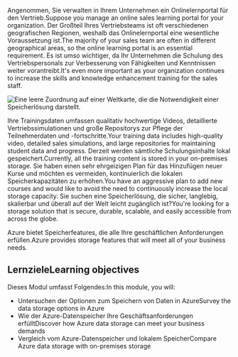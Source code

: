 <span data-ttu-id="8b275-101">Angenommen, Sie verwalten in Ihrem Unternehmen ein Onlinelernportal für den Vertrieb.</span><span class="sxs-lookup"><span data-stu-id="8b275-101">Suppose you manage an online sales learning portal for your organization.</span></span> <span data-ttu-id="8b275-102">Der Großteil Ihres Vertriebsteams ist oft verschiedenen geografischen Regionen, weshalb das Onlinelernportal eine wesentliche Voraussetzung ist.</span><span class="sxs-lookup"><span data-stu-id="8b275-102">The majority of your sales team are often in different geographical areas, so the online learning portal is an essential requirement.</span></span> <span data-ttu-id="8b275-103">Es ist umso wichtiger, da Ihr Unternehmen die Schulung des Vertriebspersonals zur Verbesserung von Fähigkeiten und Kenntnissen weiter vorantreibt.</span><span class="sxs-lookup"><span data-stu-id="8b275-103">It's even more important as your organization continues to increase the skills and knowledge enhancement training for the sales staff.</span></span>

![Eine leere Zuordnung auf einer Weltkarte, die die Notwendigkeit einer Speicherlösung darstellt.](../media/1-heading.png)

<span data-ttu-id="8b275-105">Ihre Trainingsdaten umfassen qualitativ hochwertige Videos, detaillierte Vertriebssimulationen und große Repositorys zur Pflege der Teilnehmerdaten und -fortschritte.</span><span class="sxs-lookup"><span data-stu-id="8b275-105">Your training data includes high-quality video, detailed sales simulations, and large repositories for maintaining student data and progress.</span></span> <span data-ttu-id="8b275-106">Derzeit werden sämtliche Schulungsinhalte lokal gespeichert.</span><span class="sxs-lookup"><span data-stu-id="8b275-106">Currently, all the training content is stored in your on-premises storage.</span></span> <span data-ttu-id="8b275-107">Sie haben einen sehr ehrgeizigen Plan für das Hinzufügen neuer Kurse und möchten es vermeiden, kontinuierlich die lokalen Speicherkapazitäten zu erhöhen.</span><span class="sxs-lookup"><span data-stu-id="8b275-107">You have an aggressive plan to add new courses and would like to avoid the need to continuously increase the local storage capacity.</span></span>
<span data-ttu-id="8b275-108">Sie suchen eine Speicherlösung, die sicher, langlebig, skalierbar und überall auf der Welt leicht zugänglich ist?</span><span class="sxs-lookup"><span data-stu-id="8b275-108">You're looking for a storage solution that is secure, durable, scalable, and easily accessible from across the globe.</span></span>

<span data-ttu-id="8b275-109">Azure bietet Speicherfeatures, die alle Ihre geschäftlichen Anforderungen erfüllen.</span><span class="sxs-lookup"><span data-stu-id="8b275-109">Azure provides storage features that will meet all of your business needs.</span></span>

## <a name="learning-objectives"></a><span data-ttu-id="8b275-110">Lernziele</span><span class="sxs-lookup"><span data-stu-id="8b275-110">Learning objectives</span></span>

<span data-ttu-id="8b275-111">Dieses Modul umfasst Folgendes:</span><span class="sxs-lookup"><span data-stu-id="8b275-111">In this module, you will:</span></span>

- <span data-ttu-id="8b275-112">Untersuchen der Optionen zum Speichern von Daten in Azure</span><span class="sxs-lookup"><span data-stu-id="8b275-112">Survey the data storage options in Azure</span></span>
- <span data-ttu-id="8b275-113">Wie der Azure-Datenspeicher Ihre Geschäftsanforderungen erfüllt</span><span class="sxs-lookup"><span data-stu-id="8b275-113">Discover how Azure data storage can meet your business demands</span></span>
- <span data-ttu-id="8b275-114">Vergleich vom Azure-Datenspeicher und lokalem Speicher</span><span class="sxs-lookup"><span data-stu-id="8b275-114">Compare Azure data storage with on-premises storage</span></span>